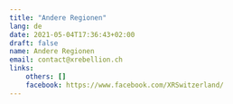 ```yaml
---
title: "Andere Regionen"
lang: de
date: 2021-05-04T17:36:43+02:00
draft: false
name: Andere Regionen
email: contact@xrebellion.ch 
links:
    others: []
    facebook: https://www.facebook.com/XRSwitzerland/
---
```


